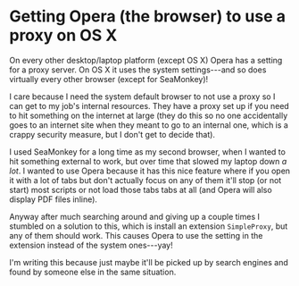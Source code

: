 Getting Opera (the browser) to use a proxy on OS X
==================================================

On every other desktop/laptop platform (except OS X) Opera has a setting for a
proxy server.  On OS X it uses the system settings---and so does virtually
every other browser (except for SeaMonkey)!

I care because I need the system default browser to not use a proxy so I can
get to my job's internal resources.  They have a proxy set up if you need to
hit something on the internet at large (they do this so no one accidentally
goes to an internet site when they meant to go to an internal one, which is a
crappy security measure, but I don't get to decide that).

I used SeaMonkey for a long time as my second browser, when I wanted to hit
something external to work, but over time that slowed my laptop down _a lot_.
I wanted to use Opera because it has this nice feature where if you open it
with a lot of tabs but don't actually focus on any of them it'll stop (or not
start) most scripts or not load those tabs tabs at all (and Opera will also
display PDF files inline).

Anyway after much searching around and giving up a couple times I stumbled on a
solution to this, which is install an extension `SimpleProxy`, but any of them
should work.  This causes Opera to use the setting in the extension instead of
the system ones---yay!

I'm writing this because just maybe it'll be picked up by search engines and
found by someone else in the same situation.
